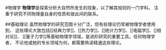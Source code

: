#物理学
**物理学**是探索分析大自然所发生的现象，以了解其规则的一门学科。
注重于研究不同物理量自身的性质和彼此间的联系。

##基础理论
虽然物理学的研究范围十分广泛，但有些理论仍常被物理学者使用到，
这些理论大致包括[[经典力学]]、[[热力学]]、[[统计力学]]、[[电磁学]]、[[相对论]]、
[[量子力学]]等基础物理学领域，是进阶研究的重要工具。任何物理学者，
不论他或她的专长领域为何，都需要熟读精通这些理论。
